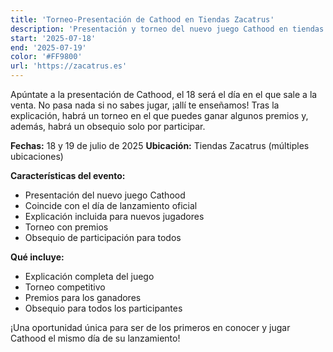 ```yaml
---
title: 'Torneo-Presentación de Cathood en Tiendas Zacatrus'
description: 'Presentación y torneo del nuevo juego Cathood en tiendas Zacatrus coincidiendo con su lanzamiento.'
start: '2025-07-18'
end: '2025-07-19'
color: '#FF9800'
url: 'https://zacatrus.es'
---
```


Apúntate a la presentación de Cathood, el 18 será el día en el que sale a la venta. No pasa nada si no sabes jugar, ¡allí te enseñamos! Tras la explicación, habrá un torneo en el que puedes ganar algunos premios y, además, habrá un obsequio solo por participar.

**Fechas:** 18 y 19 de julio de 2025
**Ubicación:** Tiendas Zacatrus (múltiples ubicaciones)

**Características del evento:**
- Presentación del nuevo juego Cathood
- Coincide con el día de lanzamiento oficial
- Explicación incluida para nuevos jugadores
- Torneo con premios
- Obsequio de participación para todos

**Qué incluye:**
- Explicación completa del juego
- Torneo competitivo
- Premios para los ganadores
- Obsequio para todos los participantes

¡Una oportunidad única para ser de los primeros en conocer y jugar Cathood el mismo día de su lanzamiento!
